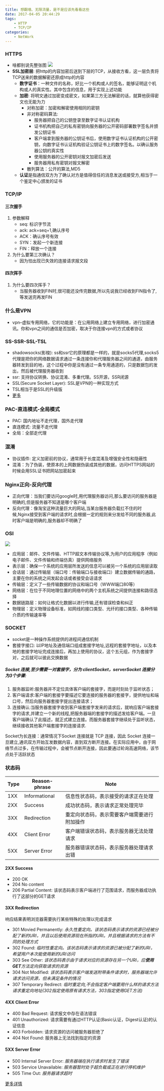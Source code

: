 ```yaml
---
title: 想翻墙、无限流量，是不是应该先看看这些
date: 2017-04-05 20:44:29
tags:
    - HTTP
    - TCP/IP
categories:
    - NetWork
---
```

### HTTPS
- 啥都别说先整张图
![](/img/network/https.png)
- **SSL加密层**: 把http的内容加密后送到下层的TCP，从接收方看，这一层负责将TCP送来的数据解密还原成http的内容
    - **数字证书**：一种文件的名称，好比一个机构或人的签名，能够证明这个机构或人的真实性。其中包含的信息，用于实现上述功能
    - **加密**: 将明文通过加密变成密文，如果第三方无法解密的话，就算他获得密文也无能为力
        - 对称加密：加密和解密使用相同的密钥
        - 非对称密码算法: 
            - 服务器把自己的公钥登录至数字证书认证机构
            - 证书机构把自己的私有密钥向服务器的公开密码部署数字签名并颁发公钥证书
            - 客户端拿到服务器的公钥证书后，使用数字证书认证机构的公开密钥，向数字证书认证机构验证公钥证书上的数字签名。以确认服务器公钥的真实性
            - 使用服务器的公开密钥对报文加密后发送
            - 服务器用私有密钥对报文解密
        - 散列算法：公开的算法,MD5
    - **认证**是指通信双方为了确认对方是值得信任的消息发送或接受方,相当于一个鉴定中心颁发的证书
<!--more-->

### TCP/IP

#### 三次握手
1. 参数解释
    - seq: 标识字节流
    - ack: ack=seq+1,确认序号
    - ACK：确认序号有效
    - SYN：发起一个新连接
    - FIN：释放一个连接
2. 为什么要第三次确认？
    - 因为怕出现已失效的连接请求报文段
#### 四次挥手
1. 为什么要四次挥手？
    - 当服务器收到FIN时,很可能还没传完数据,所以先说我已经收到FIN指令了,等发送完再发FIN

### 什么是VPN
- vpn–虚拟专用网络，它的功能是：在公用网络上建立专用网络，进行加密通讯。你和vpn之间的通信是否加密，取决于你连接vpn的方式或者协议
### SS-SSR-SSL-TSL
- shadowsocks(影梭): ss和ssr它的原理都是一样的，就是socks5代理,socks5代理是把你的网络数据请求通过一条连接你和代理服务器之间的通道，由服务器转发到目的地，这个过程中你是没有通过一条专用通道的，只是数据包的发出，然后被代理服务器收到
- ssr: 支持协议转换、协议混淆、多重代理。SS开源，SSR闭源
- SSL(Secure Socket Layer): SSL是VPN的一种实现方式
- TSL相当于是SSL的升级版
- [更多](https://blog.csdn.net/ShellDawn/article/details/78345240)
### PAC-直连模式-全局模式
- PAC: 国内地址不走代理，国外走代理
- 直连模式: 流量不走代理
- 全局：全部走代理
### 混淆
- 协议插件: 定义加密前的协议，通常用于长度混淆及增强安全性和隐蔽性
- 混淆：为了伪装，使原本的上网数据伪装成其他的数据，访问HTTPS网站的时候会用SSL证书把网站加密起来
### Nginx正向-反向代理
- 正向代理：当我们要访问google时,用代理服务器访问,那么要访问的服务器是明确的,但是服务器不知道是哪个客户端
- 反向代理：像淘宝这种流量巨大的网站,当某台服务器负载扛不住的时候,Nginx接受到客户端的请求时,会根据一定的规则来分发给不同的服务器,此时客户端是明确的,服务器却不明确了

### OSI
![](/img/network/OSI.jpg)
- 应用层：邮件、文件传输、HTTP超文本传输协议等,为用户的应用程序（例如电子邮件、文件传输和终端仿真）提供网络服务
- 表示层：确保一个系统的应用层所发送的信息可以被另一个系统的应用层读取
- 会话层：通过传输层（端口号：传输端口与接收端口）建立数据传输的通路，主要在你的系统之间发起会话或者接受会话请求
- 传输层：定义了一些传输数据的协议和端口号（WWW端口80等）
- 网络层：在位于不同地理位置的网络中的两个主机系统之间提供连接和路径选择
- 数据链路层：如何让格式化数据以进行传输,还有错误检查和纠正
- 物理层：定义物理设备标准，如网线的接口类型、光纤的接口类型、各种传输介质的传输速率等

### SOCKET
- socket是一种操作系统提供的进程间通信机制
- 套接字接口: 以IP地址及通信端口组成套接字地址,远程的套接字地址，以及本地的套接字地址完成连接后，再加上使用的协议，这个五元组，作为套接字对，之后就可以彼此交换数据
##### Socket 连接,至少需要一对套接字，分为 clientSocket，serverSocket 连接分为3个步骤:
1. 服务器监听:服务器并不定位具体客户端的套接字，而是时刻处于监听状态；
2. 客户端请求:客户端的套接字要描述它要连接的服务器的套接字，提供地址和端口号，然后向服务器套接字提出连接请求；
3. 连接确认:当服务器套接字收到客户端套接字发来的请求后，就响应客户端套接字的请求,并建立一个新的线程,把服务器端的套接字的描述发给客户端。一旦客户端确认了此描述，就正式建立连接。而服务器套接字继续处于监听状态，继续接收其他客户端套接字的连接请求.

Socket为长连接：通常情况下Socket 连接就是 TCP 连接，因此 Socket 连接一旦建立,通讯双方开始互发数据内容，直到双方断开连接。在实际应用中，由于网络节点过多，在传输过程中，会被节点断开连接，因此要通过轮询高速网络，该节点处于活跃状态

### 状态码

Type|Reason-phrase|Note
---|---|---
1XX|Informational|信息性状态码，表示接受的请求正在处理
2XX|Success|成功状态码，表示请求正常处理完毕
3XX|Redirection|重定向状态码，表示需要客户端需要进行附加操作
4XX|Client Error|客户端错误状态码，表示服务器无法处理请求
5XX|Server Error|服务器错误状态码，表示服务器处理请求出错

#### 2XX Success
- 200 OK
- 204 No content
- 206 Partial Content: 该状态码表示客户端进行了范围请求，而服务器成功执行了这部分的GET请求

#### 3XX Redirection
响应结果表明浏览器需要执行某些特殊的处理以完成请求
- 301 Movied Permanently: *永久性重定向。该状态码表示请求的资源已经被分配了新的URI，并且以后使用资源现在所指的URI。并且根据请求的方法有不同的处理方式*
- 302 Found: *临时性重定向。该状态码表示请求的资源已被分配了新的URI，希望用户本次能使用新的URI访问*
- 303 See Other: *该状态码表示由于请求对应的资源存在另一个URI，应**使用GET**方法定向获取请求的资源*
- 304 Not Modified: *该状态码表示客户端发送附带条件请求时，服务器端允许请求访问资源，但未满足条件的情况*
- 307 Temporary Redirect: *临时重定向,不会指定客户端要用什么样的请求方法请求重定向地址(302指定使用原有请求方法，303指定使用GET方法)*

#### 4XX Client Error
- 400 Bad Request: 请求报文中存在语法错误
- 401 Unauthorized: 请求需要有通过HTTP认证(Basic认证，Digest认证)的认证信息
- 403 Forbidden: 请求资源的访问被服务器拒绝了
- 404 Not Found: 服务器上无法找到指定的资源

#### 5XX Server Error
- 500 Internal Server Error: *服务器端在执行请求时发生了错误*
- 503 Service Unavailable: *服务器暂时处于超负载或正在进行停机维护*
- 505 Time Out: *服务器请求超时*

[更多详情](https://www.cnblogs.com/hjxcode/p/5663830.html)